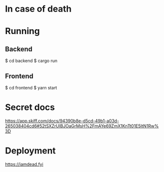 # In case of death

# Running

## Backend

$ cd backend
$ cargo run

## Frontend

$ cd frontend
$ yarn start

# Secret docs

https://app.skiff.com/docs/94390b8e-d5cd-49b1-a03d-265038404cd6#52tSXZrUIBJOaGrMsH%2FmAYe69ZmX1KnTt01E5ItN1Rw%3D

# Deployment

https://iamdead.fyi

